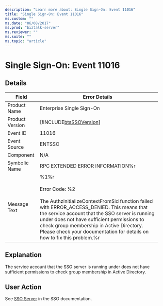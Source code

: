 ```yaml
---
description: "Learn more about: Single Sign-On: Event 11016"
title: "Single Sign-On: Event 11016"
ms.custom: ""
ms.date: "06/08/2017"
ms.prod: "biztalk-server"
ms.reviewer: ""
ms.suite: ""
ms.topic: "article"
---
```

# Single Sign-On: Event 11016
## Details  
  
| Field | Error Details|
|-----------------|----------------------------------------------------------------------------------------------------------------------------------------------------------------------------------------------------------------------------------------------------------------------------------------------------------------------------------------------------------------|
|  Product Name   |                                                                                                                                                                   Enterprise Single Sign-On                                                                                                                                                                    |
| Product Version |                                                                                                                                                   [!INCLUDE[btsSSOVersion](../includes/btsssoversion-md.md)]                                                                                                                                                   |
|    Event ID     |                                                                                                                                                                             11016                                                                                                                                                                              |
|  Event Source   |                                                                                                                                                                             ENTSSO                                                                                                                                                                             |
|    Component    |                                                                                                                                                                              N/A                                                                                                                                                                               |
|  Symbolic Name  |                                                                                                                                                                RPC EXTENDED ERROR INFORMATION%r                                                                                                                                                                |
|  Message Text   | %1%r<br /><br /> Error Code: %2<br /><br /> The AuthzInitializeContextFromSid function failed with ERROR_ACCESS_DENIED. This means that the service account that the SSO server is running under does not have sufficient permissions to check group membership in Active Directory. Please check your documentation for details on how to fix this problem.%r |
  
## Explanation  
 The service account that the SSO server is running under does not have sufficient permissions to check group membership in Active Directory.  
  
## User Action  
 See [SSO Server](../core/sso-server.md) in the SSO documentation.
